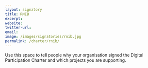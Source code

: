 ```yaml
---
layout: signatory
title: RNIB
excerpt: 
website: 
twitter-url: 
email: 
image: /images/signatories/rnib.jpg
permalink: /charter/rnib/
---
```


Use this space to tell people why your organisation signed the Digital Participation Charter and which projects you are supporting.